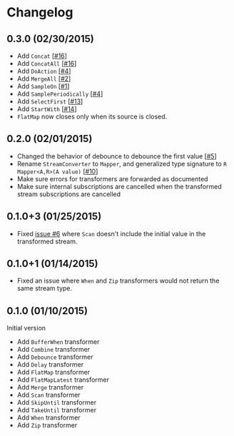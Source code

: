 # Changelog

## 0.3.0 (02/30/2015)
- Add `Concat` [[#16](https://github.com/danschultz/stream_transformers/issues/15)]
- Add `ConcatAll` [[#16](https://github.com/danschultz/stream_transformers/issues/16)]
- Add `DoAction` [[#4](https://github.com/danschultz/stream_transformers/issues/4)]
- Add `MergeAll` [[#2](https://github.com/danschultz/stream_transformers/issues/2)]
- Add `SampleOn` [[#1](https://github.com/danschultz/stream_transformers/issues/1)]
- Add `SamplePeriodically` [[#4](https://github.com/danschultz/stream_transformers/issues/3)]
- Add `SelectFirst` [[#13](https://github.com/danschultz/stream_transformers/issues/13)]
- Add `StartWith` [[#14](https://github.com/danschultz/stream_transformers/issues/14)]
- `FlatMap` now closes only when its source is closed.

## 0.2.0 (02/01/2015)
- Changed the behavior of debounce to debounce the first value [[#5](https://github.com/danschultz/stream_transformers/issues/5)]
- Rename `StreamConverter` to `Mapper`, and generalized type signature to `R Mapper<A,R>(A value)` [[#10](https://github.com/danschultz/stream_transformers/issues/10)]
- Make sure errors for transformers are forwarded as documented
- Make sure internal subscriptions are cancelled when the transformed stream subscriptions are cancelled

## 0.1.0+3 (01/25/2015)
- Fixed [issue #6](https://github.com/danschultz/stream_transformers/issues/6) where `Scan` doesn't include the initial value in the transformed stream.

## 0.1.0+1 (01/14/2015)
- Fixed an issue where `When` and `Zip` transformers would not return the same stream type.

## 0.1.0 (01/10/2015)
Initial version

- Add `BufferWhen` transformer
- Add `Combine` transformer
- Add `Debounce` transformer
- Add `Delay` transformer
- Add `FlatMap` transformer
- Add `FlatMapLatest` transformer
- Add `Merge` transformer
- Add `Scan` transformer
- Add `SkipUntil` transformer
- Add `TakeUntil` transformer
- Add `When` transformer
- Add `Zip` transformer
